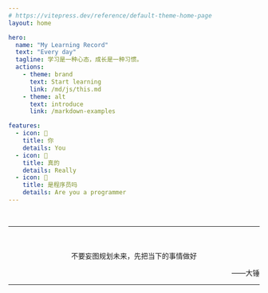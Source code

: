 ```yaml
---
# https://vitepress.dev/reference/default-theme-home-page
layout: home

hero:
  name: "My Learning Record"
  text: "Every day"
  tagline: 学习是一种心态，成长是一种习惯。
  actions:
    - theme: brand
      text: Start learning
      link: /md/js/this.md
    - theme: alt
      text: introduce
      link: /markdown-examples

features:
  - icon: 🤹
    title: 你
    details: You
  - icon: 🤹
    title: 真的
    details: Really
  - icon: 🤹
    title: 是程序员吗
    details: Are you a programmer
---
```


<br>

---
<br>
<br>

<center>不要妄图规划未来，先把当下的事情做好</center>
<p align="right"style="text-decoration: none;">——大锤</p>

---
